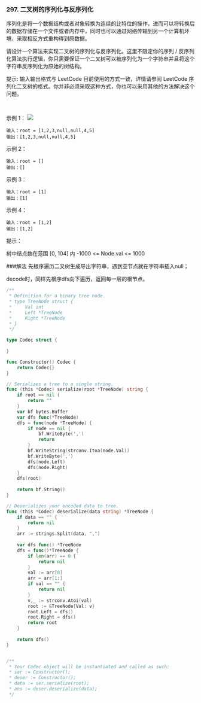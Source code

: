 ### 297. 二叉树的序列化与反序列化
序列化是将一个数据结构或者对象转换为连续的比特位的操作，进而可以将转换后的数据存储在一个文件或者内存中，同时也可以通过网络传输到另一个计算机环境，采取相反方式重构得到原数据。

请设计一个算法来实现二叉树的序列化与反序列化。这里不限定你的序列 / 反序列化算法执行逻辑，你只需要保证一个二叉树可以被序列化为一个字符串并且将这个字符串反序列化为原始的树结构。

提示: 输入输出格式与 LeetCode 目前使用的方式一致，详情请参阅 LeetCode 序列化二叉树的格式。你并非必须采取这种方式，你也可以采用其他的方法解决这个问题。

 

示例 1：
![](https://assets.leetcode.com/uploads/2020/09/15/serdeser.jpg)

```
输入：root = [1,2,3,null,null,4,5]
输出：[1,2,3,null,null,4,5]
```
示例 2：
```
输入：root = []
输出：[]
```
示例 3：
```
输入：root = [1]
输出：[1]
```
示例 4：
```
输入：root = [1,2]
输出：[1,2]
```

提示：

树中结点数在范围 [0, 104] 内
-1000 <= Node.val <= 1000

###解法
先根序遍历二叉树生成导出字符串，遇到空节点就在字符串插入null；

decode时，同样先根序dfs向下遍历，返回每一层的根节点。
```go
/**
 * Definition for a binary tree node.
 * type TreeNode struct {
 *     Val int
 *     Left *TreeNode
 *     Right *TreeNode
 * }
 */

type Codec struct {
    
}

func Constructor() Codec {
    return Codec{}
}

// Serializes a tree to a single string.
func (this *Codec) serialize(root *TreeNode) string {
    if root == nil {
		return ""
	}
    var bf bytes.Buffer
    var dfs func(*TreeNode)
    dfs = func(node *TreeNode) {
        if node == nil {
            bf.WriteByte(',')
            return
        }
        bf.WriteString(strconv.Itoa(node.Val))
        bf.WriteByte(',')
        dfs(node.Left)
        dfs(node.Right)
    }
	dfs(root)
	
	return bf.String()
}

// Deserializes your encoded data to tree.
func (this *Codec) deserialize(data string) *TreeNode {    
    if data == "" {
        return nil
    }
    arr := strings.Split(data, ",")
    
    var dfs func() *TreeNode
    dfs = func()*TreeNode {
        if len(arr) == 0 {
            return nil
        }
        val := arr[0]
        arr = arr[1:]
        if val == "" {
            return nil
        }
        v,_ := strconv.Atoi(val)
        root := &TreeNode{Val: v}
        root.Left = dfs()
        root.Right = dfs()
        return root
    }
    
    return dfs()
}


/**
 * Your Codec object will be instantiated and called as such:
 * ser := Constructor();
 * deser := Constructor();
 * data := ser.serialize(root);
 * ans := deser.deserialize(data);
 */
```


